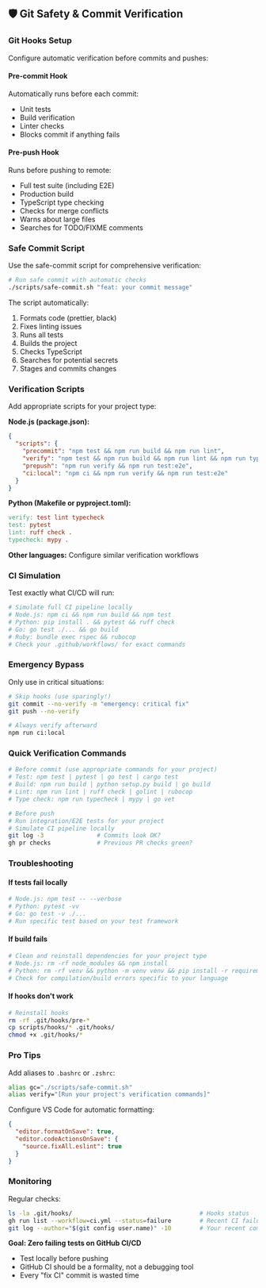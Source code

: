 ## 🛡️ Git Safety & Commit Verification

### Git Hooks Setup

Configure automatic verification before commits and pushes:

#### Pre-commit Hook
Automatically runs before each commit:
- Unit tests
- Build verification
- Linter checks
- Blocks commit if anything fails

#### Pre-push Hook
Runs before pushing to remote:
- Full test suite (including E2E)
- Production build
- TypeScript type checking
- Checks for merge conflicts
- Warns about large files
- Searches for TODO/FIXME comments

### Safe Commit Script

Use the safe-commit script for comprehensive verification:

```bash
# Run safe commit with automatic checks
./scripts/safe-commit.sh "feat: your commit message"
```

The script automatically:
1. Formats code (prettier, black)
2. Fixes linting issues
3. Runs all tests
4. Builds the project
5. Checks TypeScript
6. Searches for potential secrets
7. Stages and commits changes

### Verification Scripts

Add appropriate scripts for your project type:

**Node.js (package.json):**
```json
{
  "scripts": {
    "precommit": "npm test && npm run build && npm run lint",
    "verify": "npm test && npm run build && npm run lint && npm run typecheck",
    "prepush": "npm run verify && npm run test:e2e",
    "ci:local": "npm ci && npm run verify && npm run test:e2e"
  }
}
```

**Python (Makefile or pyproject.toml):**
```makefile
verify: test lint typecheck
test: pytest
lint: ruff check .
typecheck: mypy .
```

**Other languages:** Configure similar verification workflows

### CI Simulation

Test exactly what CI/CD will run:

```bash
# Simulate full CI pipeline locally
# Node.js: npm ci && npm run build && npm test
# Python: pip install . && pytest && ruff check
# Go: go test ./... && go build
# Ruby: bundle exec rspec && rubocop
# Check your .github/workflows/ for exact commands
```

### Emergency Bypass

Only use in critical situations:

```bash
# Skip hooks (use sparingly!)
git commit --no-verify -m "emergency: critical fix"
git push --no-verify

# Always verify afterward
npm run ci:local
```

### Quick Verification Commands

```bash
# Before commit (use appropriate commands for your project)
# Test: npm test | pytest | go test | cargo test
# Build: npm run build | python setup.py build | go build
# Lint: npm run lint | ruff check | golint | rubocop
# Type check: npm run typecheck | mypy | go vet

# Before push
# Run integration/E2E tests for your project
# Simulate CI pipeline locally
git log -3               # Commits look OK?
gh pr checks             # Previous PR checks green?
```

### Troubleshooting

#### If tests fail locally
```bash
# Node.js: npm test -- --verbose
# Python: pytest -vv
# Go: go test -v ./...
# Run specific test based on your test framework
```

#### If build fails
```bash
# Clean and reinstall dependencies for your project type
# Node.js: rm -rf node_modules && npm install
# Python: rm -rf venv && python -m venv venv && pip install -r requirements.txt
# Check for compilation/build errors specific to your language
```

#### If hooks don't work
```bash
# Reinstall hooks
rm -rf .git/hooks/pre-*
cp scripts/hooks/* .git/hooks/
chmod +x .git/hooks/*
```

### Pro Tips

Add aliases to `.bashrc` or `.zshrc`:
```bash
alias gc="./scripts/safe-commit.sh"
alias verify="[Run your project's verification commands]"
```

Configure VS Code for automatic formatting:
```json
{
  "editor.formatOnSave": true,
  "editor.codeActionsOnSave": {
    "source.fixAll.eslint": true
  }
}
```

### Monitoring

Regular checks:
```bash
ls -la .git/hooks/                                    # Hooks status
gh run list --workflow=ci.yml --status=failure        # Recent CI failures
git log --author="$(git config user.name)" -10        # Your recent commits
```

**Goal: Zero failing tests on GitHub CI/CD**
- Test locally before pushing
- GitHub CI should be a formality, not a debugging tool
- Every "fix CI" commit is wasted time